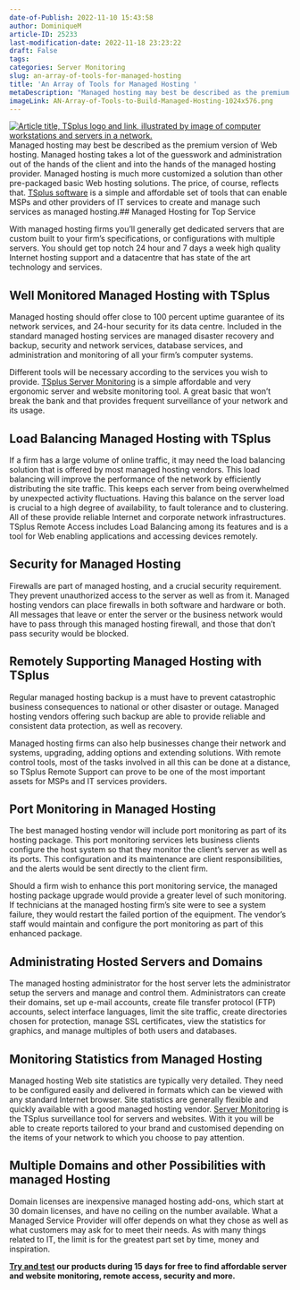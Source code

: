 ```yaml
---
date-of-Publish: 2022-11-10 15:43:58
author: DominiqueM
article-ID: 25233
last-modification-date: 2022-11-18 23:23:22
draft: False
tags: 
categories: Server Monitoring
slug: an-array-of-tools-for-managed-hosting
title: 'An Array of Tools for Managed Hosting '
metaDescription: "Managed hosting may best be described as the premium version of Web hosting. What sorts of tools might MSPs use to manage servers and sites?"
imageLink: AN-Array-of-Tools-to-Build-Managed-Hosting-1024x576.png
---
```

[![Article title, TSplus logo and link, illustrated by image of computer workstations and servers in a network.](/images/AN-Array-of-Tools-to-Build-Managed-Hosting-1024x576.png)](https://tsplus.net/server-monitoring/) 
 Managed hosting may best be described as the premium version of Web hosting. Managed hosting takes a lot of the guesswork and administration out of the hands of the client and into the hands of the managed hosting provider. Managed hosting is much more customized a solution than other pre-packaged basic Web hosting solutions. The price, of course, reflects that. [TSplus software](https://tsplus.net/) is a simple and affordable set of tools that can enable MSPs and other providers of IT services to create and manage such services as managed hosting.## Managed Hosting for Top Service


With managed hosting firms you’ll generally get dedicated servers that are custom built to your firm’s specifications, or configurations with multiple servers. You should get top notch 24 hour and 7 days a week high quality Internet hosting support and a datacentre that has state of the art technology and services.


## Well Monitored Managed Hosting with TSplus


Managed hosting should offer close to 100 percent uptime guarantee of its network services, and 24-hour security for its data centre. Included in the standard managed hosting services are managed disaster recovery and backup, security and network services, database services, and administration and monitoring of all your firm’s computer systems.


Different tools will be necessary according to the services you wish to provide. [TSplus Server Monitoring](https://tsplus.net/server-monitoring/) is a simple affordable and very ergonomic server and website monitoring tool. A great basic that won’t break the bank and that provides frequent surveillance of your network and its usage.


## Load Balancing Managed Hosting with TSplus


If a firm has a large volume of online traffic, it may need the load balancing solution that is offered by most managed hosting vendors. This load balancing will improve the performance of the network by efficiently distributing the site traffic. This keeps each server from being overwhelmed by unexpected activity fluctuations. Having this balance on the server load is crucial to a high degree of availability, to fault tolerance and to clustering. All of these provide reliable Internet and corporate network infrastructures. TSplus Remote Access includes Load Balancing among its features and is a tool for Web enabling applications and accessing devices remotely.


## Security for Managed Hosting


Firewalls are part of managed hosting, and a crucial security requirement. They prevent unauthorized access to the server as well as from it. Managed hosting vendors can place firewalls in both software and hardware or both. All messages that leave or enter the server or the business network would have to pass through this managed hosting firewall, and those that don’t pass security would be blocked.


## Remotely Supporting Managed Hosting with TSplus


Regular managed hosting backup is a must have to prevent catastrophic business consequences to national or other disaster or outage. Managed hosting vendors offering such backup are able to provide reliable and consistent data protection, as well as recovery.


Managed hosting firms can also help businesses change their network and systems, upgrading, adding options and extending solutions. With remote control tools, most of the tasks involved in all this can be done at a distance, so TSplus Remote Support can prove to be one of the most important assets for MSPs and IT services providers.


## Port Monitoring in Managed Hosting


The best managed hosting vendor will include port monitoring as part of its hosting package. This port monitoring services lets business clients configure the host system so that they monitor the client’s server as well as its ports. This configuration and its maintenance are client responsibilities, and the alerts would be sent directly to the client firm.


Should a firm wish to enhance this port monitoring service, the managed hosting package upgrade would provide a greater level of such monitoring. If technicians at the managed hosting firm’s site were to see a system failure, they would restart the failed portion of the equipment. The vendor’s staff would maintain and configure the port monitoring as part of this enhanced package.


## Administrating Hosted Servers and Domains


The managed hosting administrator for the host server lets the administrator setup the servers and manage and control them. Administrators can create their domains, set up e-mail accounts, create file transfer protocol (FTP) accounts, select interface languages, limit the site traffic, create directories chosen for protection, manage SSL certificates, view the statistics for graphics, and manage multiples of both users and databases.


## Monitoring Statistics from Managed Hosting


Managed hosting Web site statistics are typically very detailed. They need to be configured easily and delivered in formats which can be viewed with any standard Internet browser. Site statistics are generally flexible and quickly available with a good managed hosting vendor. [Server Monitoring](https://tsplus.net/server-monitoring/) is the TSplus surveillance tool for servers and websites. With it you will be able to create reports tailored to your brand and customised depending on the items of your network to which you choose to pay attention.


## Multiple Domains and other Possibilities with managed Hosting



Domain licenses are inexpensive managed hosting add-ons, which start at 30 domain licenses, and have no ceiling on the number available. What a Managed Service Provider will offer depends on what they chose as well as what customers may ask for to meet their needs. As with many things related to IT, the limit is for the greatest part set by time, money and inspiration.


**[Try and test](https://tsplus.net/download/) our products during 15 days for free to find affordable server and website monitoring, remote access, security and more.**



